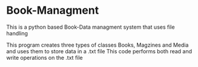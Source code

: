 # Book-Managment
This is a python based Book-Data managment system that uses file handling

This program creates three types of classes Books, Magzines and Media
and uses them to store data in a .txt file
This code performs both read and write operations on the .txt file

